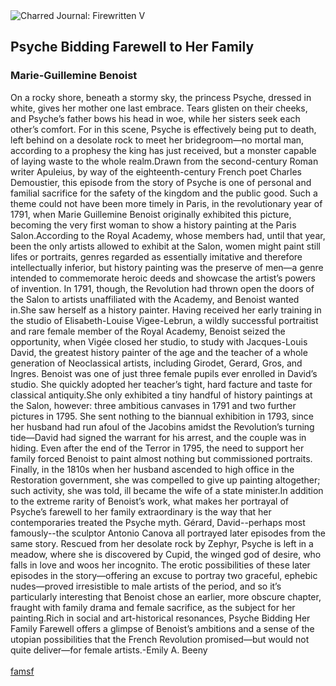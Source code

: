 <div class="artwork-of-the-day">
  <div class="container">
    <div class="img-wrapper">
      <img
        src="https://uploads7.wikiart.org/00440/images/marie-guillemine-benoist/1791psyche-bidding-farewell-to-her-family2-1791.jpg!Large.jpg"
        alt="Charred Journal: Firewritten V" />
    </div>
    <div class="artwork-detail">
      <div class="artwork-origin"> 
        <h2 class="artwork-name">Psyche Bidding Farewell to Her Family</h2>
        <h3 class="artist">
          Marie-Guillemine Benoist
        </h3>
      </div>
      <p class="description">
        <span class="artwork-description-text ng-binding" ng-bind-html="viewModel.ArtworkOfTheDay.Description | unsafe">On a rocky shore, beneath a stormy sky, the princess Psyche, dressed in white, gives her mother one last embrace. Tears glisten on their cheeks, and Psyche’s father bows his head in woe, while her sisters seek each other’s comfort. For in this scene, Psyche is effectively being put to death, left behind on a desolate rock to meet her bridegroom—no mortal man, according to a prophesy the king has just received, but a monster capable of laying waste to the whole realm.Drawn from the second-century Roman writer Apuleius, by way of the eighteenth-century French poet Charles Demoustier, this episode from the story of Psyche is one of personal and familial sacrifice for the safety of the kingdom and the public good. Such a theme could not have been more timely in Paris, in the revolutionary year of 1791, when Marie Guillemine Benoist originally exhibited this picture, becoming the very first woman to show a history painting at the Paris Salon.According to the Royal Academy, whose members had, until that year, been the only artists allowed to exhibit at the Salon, women might paint still lifes or portraits, genres regarded as essentially imitative and therefore intellectually inferior, but history painting was the preserve of men—a genre intended to commemorate heroic deeds and showcase the artist’s powers of invention. In 1791, though, the Revolution had thrown open the doors of the Salon to artists unaffiliated with the Academy, and Benoist wanted in.She saw herself as a history painter. Having received her early training in the studio of Elisabeth-Louise Vigee-Lebrun, a wildly successful portraitist and rare female member of the Royal Academy, Benoist seized the opportunity, when Vigée closed her studio, to study with Jacques-Louis David, the greatest history painter of the age and the teacher of a whole generation of Neoclassical artists, including Girodet, Gerard, Gros, and Ingres. Benoist was one of just three female pupils ever enrolled in David’s studio. She quickly adopted her teacher’s tight, hard facture and taste for classical antiquity.She only exhibited a tiny handful of history paintings at the Salon, however: three ambitious canvases in 1791 and two further pictures in 1795. She sent nothing to the biannual exhibition in 1793, since her husband had run afoul of the Jacobins amidst the Revolution’s turning tide—David had signed the warrant for his arrest, and the couple was in hiding. Even after the end of the Terror in 1795, the need to support her family forced Benoist to paint almost nothing but commissioned portraits. Finally, in the 1810s when her husband ascended to high office in the Restoration government, she was compelled to give up painting altogether; such activity, she was told, ill became the wife of a state minister.In addition to the extreme rarity of Benoist’s work, what makes her portrayal of Psyche’s farewell to her family extraordinary is the way that her contemporaries treated the Psyche myth. Gérard, David--perhaps most famously--the sculptor Antonio Canova all portrayed later episodes from the same story. Rescued from her desolate rock by Zephyr, Psyche is left in a meadow, where she is discovered by Cupid, the winged god of desire, who falls in love and woos her incognito. The erotic possibilities of these later episodes in the story—offering an excuse to portray two graceful, ephebic nudes—proved irresistible to male artists of the period, and so it’s particularly interesting that Benoist chose an earlier, more obscure chapter, fraught with family drama and female sacrifice, as the subject for her painting.Rich in social and art-historical resonances, Psyche Bidding Her Family Farewell offers a glimpse of Benoist’s ambitions and a sense of the utopian possibilities that the French Revolution promised—but would not quite deliver—for female artists.-Emily A. Beeny<br><br><a target="_blank" href="https://www.famsf.org/artworks/psyche-bidding-her-family-farewell">famsf</a></span>
                        <div class="text-shadow-container" ng-show="showShadow" style=""></div>
      </p>
    </div>
  </div>

</div>

